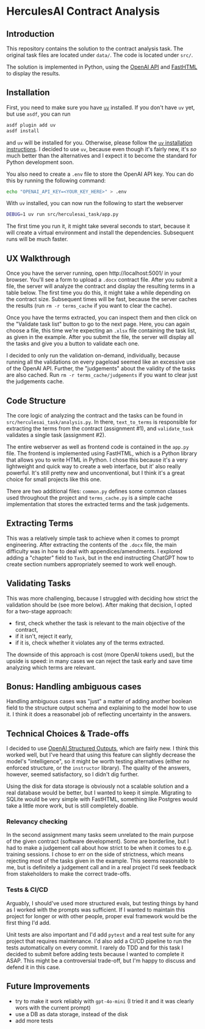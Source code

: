 # HerculesAI Contract Analysis

## Introduction
This repository contains the solution to the contract analysis task. The original task files are located under `data/`. The code is located under `src/`.

The solution is implemented in Python, using the [OpenAI API](https://platform.openai.com/docs/api-reference/chat/) and [FastHTML](https:/fastht.ml/) to display the results.

## Installation

First, you need to make sure you have [`uv`](https://docs.astral.sh/uv/) installed. If you don't have `uv` yet, but use `asdf`, you can run

```bash
asdf plugin add uv
asdf install
```

and `uv` will be installed for you. Otherwise, please follow the [`uv` installation instructions](https://docs.astral.sh/uv/getting-started/installation/). I decided to use `uv`, because even though it's fairly new, it's _so_ much better than the alternatives and I expect it to become the standard for Python development soon.

You also need to create a `.env` file to store the OpenAI API key. You can do this by running the following command:

```bash
echo "OPENAI_API_KEY=<YOUR_KEY_HERE>" > .env
```

With `uv` installed, you can now run the following to start the webserver

```bash
DEBUG=1 uv run src/herculesai_task/app.py
```

The first time you run it, it might take several seconds to start, because it will create a virtual environment and install the dependencies. Subsequent runs will be much faster.

## UX Walkthrough

Once you have the server running, open http://localhost:5001/ in your browser. You'll see a form to upload a `.docx` contract file. After you submit a file, the server will analyze the contract and display the resulting terms in a table below. The first time you do this, it might take a while depending on the contract size. Subsequent times will be fast, because the server caches the results (run `rm -r terms_cache` if you want to clear the cache).

Once you have the terms extracted, you can inspect them and then click on the "Validate task list" button to go to the next page. Here, you can again choose a file, this time we're expecting an `.xlsx` file containing the task list, as given in the example. After you submit the file, the server will display all the tasks and give you a button to validate each one.

I decided to only run the validation on-demand, individually, because running all the validations on every pageload seemed like an excessive use of the OpenAI API. Further, the "judgements" about the validity of the tasks are also cached. Run `rm -r terms_cache/judgements` if you want to clear just the judgements cache.

## Code Structure

The core logic of analyzing the contract and the tasks can be found in `src/herculesai_task/analysis.py`. In there, `text_to_terms` is responsible for extracting the terms from the contract (assignment #1), and `validate_task` validates a single task (assignment #2).

The entire webserver as well as frontend code is contained in the `app.py` file. The frontend is implemented using FastHTML, which is a Python library that allows you to write HTML in Python. I chose this because it's a very lightweight and quick way to create a web interface, but it' also really powerful. It's still pretty new and unconventional, but I think it's a great choice for small projects like this one.

There are two additional files: `common.py` defines some common classes used throughout the project and `terms_cache.py` is a simple cache implementation that stores the extracted terms and the task judgements.

## Extracting Terms

This was a relatively simple task to achieve when it comes to prompt engineering. After extracting the contents of the `.docx` file, the main difficulty was in how to deal with appendices/amendments. I explored adding a "chapter" field to `Task`, but in the end instructing ChatGPT how to create section numbers appropriately seemed to work well enough.

## Validating Tasks

This was more challenging, because I struggled with deciding how strict the validation should be (see more below). After making that decision, I opted for a two-stage approach:

- first, check whether the task is relevant to the main objective of the contract,
- if it isn't, reject it early,
- if it is, check whether it violates any of the terms extracted.

The downside of this approach is cost (more OpenAI tokens used), but the upside is speed: in many cases we can reject the task early and save time analyzing which terms are relevant.

## Bonus: Handling ambiguous cases

Handling ambiguous cases was "just" a matter of adding another boolean field to the structure output schema and explaining to the model how to use it. I think it does a reasonabel job of reflecting uncertainty in the answers.

## Technical Choices & Trade-offs

I decided to use [OpenAI Structured Outputs](https://platform.openai.com/docs/guides/structured-outputs/), which are fairly new. I think this worked well, but I've heard that using this feature can slightly decrease the model's "intelligence", so it might be worth testing alternatives (either no enforced structure, or the `instructor` library). The quality of the answers, however, seemed satisfactory, so I didn't dig further.

Using the disk for data storage is obviously not a scalable solution and a real database would be better, but I wanted to keep it simple. Migrating to SQLite would be very simple with FastHTML, something like Postgres would take a little more work, but is still completely doable.

### Relevancy checking

In the second assignment many tasks seem unrelated to the main purpose of the given contract (software development). Some are borderline, but I had to make a judgement call about how strict to be when it comes to e.g. training sessions. I chose to err on the side of strictness, which means rejecting most of the tasks given in the example. This seems reasonable to me, but is definitely a judgement call and in a real project I'd seek feedback from stakeholders to make the correct trade-offs.

### Tests & CI/CD

Arguably, I should've used more structured evals, but testing things by hand as I worked with the prompts was sufficient. If I wanted to maintain this project for longer or with other people, proper eval framework would be the first thing I'd add.

Unit tests are also important and I'd add `pytest` and a real test suite for any project that requires maintenance. I'd also add a CI/CD pipeline to run the tests automatically on every commit. I rarely do TDD and for this task I decided to submit before adding tests because I wanted to complete it ASAP. This might be a controversial trade-off, but I'm happy to discuss and defend it in this case.

## Future Improvements

- try to make it work reliably with `gpt-4o-mini` (I tried it and it was clearly wors with the current prompt)
- use a DB as data storage, instead of the disk
- add more tests
